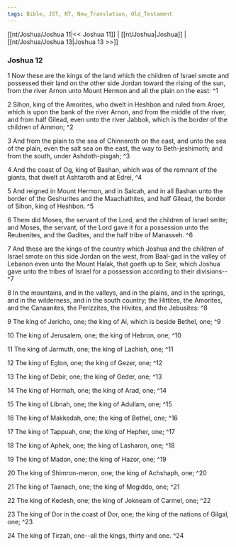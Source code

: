 ```yaml
---
tags: Bible, JST, NT, New_Translation, Old_Testament
---
```


[[nt/Joshua/Joshua 11|<< Joshua 11]] | [[nt/Joshua|Joshua]] | [[nt/Joshua/Joshua 13|Joshua 13 >>]]

### Joshua 12

1 Now these are the kings of the land which the children of Israel smote and possessed their land on the other side Jordan toward the rising of the sun, from the river Arnon unto Mount Hermon and all the plain on the east:  ^1

2 Sihon, king of the Amorites, who dwelt in Heshbon and ruled from Aroer, which is upon the bank of the river Arnon, and from the middle of the river, and from half Gilead, even unto the river Jabbok, which is the border of the children of Ammon;  ^2

3 And from the plain to the sea of Chinneroth on the east, and unto the sea of the plain, even the salt sea on the east, the way to Beth-jeshimoth; and from the south, under Ashdoth-pisgah;  ^3

4 And the coast of Og, king of Bashan, which was of the remnant of the giants, that dwelt at Ashtaroth and at Edrei,  ^4

5 And reigned in Mount Hermon, and in Salcah, and in all Bashan unto the border of the Geshurites and the Maachathites, and half Gilead, the border of Sihon, king of Heshbon.  ^5

6 Them did Moses, the servant of the Lord, and the children of Israel smite; and Moses, the servant, of the Lord gave it for a possession unto the Reubenites, and the Gadites, and the half tribe of Manasseh.  ^6

7 And these are the kings of the country which Joshua and the children of Israel smote on this side Jordan on the west, from Baal-gad in the valley of Lebanon even unto the Mount Halak, that goeth up to Seir, which Joshua gave unto the tribes of Israel for a possession according to their divisions\--  ^7

8 In the mountains, and in the valleys, and in the plains, and in the springs, and in the wilderness, and in the south country; the Hittites, the Amorites, and the Canaanites, the Perizzites, the Hivites, and the Jebusites:  ^8

9 The king of Jericho, one; the king of Ai, which is beside Bethel, one;  ^9

10 The king of Jerusalem, one; the king of Hebron, one;  ^10

11 The king of Jarmuth, one; the king of Lachish, one;  ^11

12 The king of Eglon, one; the king of Gezer, one;  ^12

13 The king of Debir, one; the king of Geder, one;  ^13

14 The king of Hormah, one; the king of Arad, one;  ^14

15 The king of Libnah, one; the king of Adullam, one;  ^15

16 The king of Makkedah, one; the king of Bethel, one;  ^16

17 The king of Tappuah, one; the king of Hepher, one;  ^17

18 The king of Aphek, one; the king of Lasharon, one;  ^18

19 The king of Madon, one; the king of Hazor, one;  ^19

20 The king of Shimron-meron, one; the king of Achshaph, one;  ^20

21 The king of Taanach, one; the king of Megiddo, one;  ^21

22 The king of Kedesh, one; the king of Jokneam of Carmel, one;  ^22

23 The king of Dor in the coast of Dor, one; the king of the nations of Gilgal, one;  ^23

24 The king of Tirzah, one\--all the kings, thirty and one.  ^24

 
